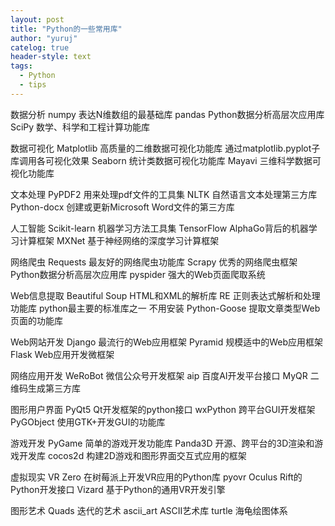 ```yaml
---
layout: post
title: "Python的一些常用库"
author: "yuruj"
catelog: true
header-style: text
tags:
  - Python
  - tips
---
```


数据分析
numpy  表达N维数组的最基础库
pandas Python数据分析高层次应用库
SciPy 数学、科学和工程计算功能库

数据可视化
Matplotlib 高质量的二维数据可视化功能库 通过matplotlib.pyplot子库调用各可视化效果
Seaborn 统计类数据可视化功能库
Mayavi 三维科学数据可视化功能库

文本处理
PyPDF2 用来处理pdf文件的工具集
NLTK 自然语言文本处理第三方库
Python-docx 创建或更新Microsoft Word文件的第三方库

人工智能
Scikit-learn 机器学习方法工具集
TensorFlow AlphaGo背后的机器学习计算框架
MXNet 基于神经网络的深度学习计算框架

网络爬虫
Requests 最友好的网络爬虫功能库
Scrapy 优秀的网络爬虫框架 Python数据分析高层次应用库
pyspider 强大的Web页面爬取系统

Web信息提取
Beautiful Soup HTML和XML的解析库
RE 正则表达式解析和处理功能库 python最主要的标准库之一 不用安装
Python-Goose 提取文章类型Web页面的功能库

Web网站开发
Django 最流行的Web应用框架
Pyramid 规模适中的Web应用框架
Flask Web应用开发微框架

网络应用开发
WeRoBot 微信公众号开发框架
aip 百度AI开发平台接口
MyQR 二维码生成第三方库

图形用户界面
PyQt5 Qt开发框架的python接口
wxPython 跨平台GUI开发框架
PyGObject 使用GTK+开发GUI的功能库

游戏开发
PyGame 简单的游戏开发功能库
Panda3D 开源、跨平台的3D渲染和游戏开发库
cocos2d 构建2D游戏和图形界面交互式应用的框架

虚拟现实
VR Zero 在树莓派上开发VR应用的Python库
pyovr Oculus Rift的Python开发接口
Vizard 基于Python的通用VR开发引擎

图形艺术
Quads 迭代的艺术
ascii_art ASCII艺术库
turtle 海龟绘图体系
